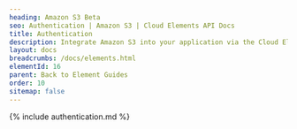 ```yaml
---
heading: Amazon S3 Beta
seo: Authentication | Amazon S3 | Cloud Elements API Docs
title: Authentication
description: Integrate Amazon S3 into your application via the Cloud Elements APIs.
layout: docs
breadcrumbs: /docs/elements.html
elementId: 16
parent: Back to Element Guides
order: 10
sitemap: false
---
```


{% include authentication.md %}
